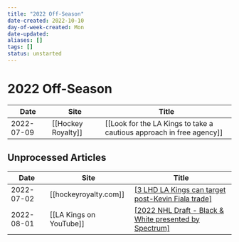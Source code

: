 ```yaml
---
title: "2022 Off-Season"
date-created: 2022-10-10
day-of-week-created: Mon
date-updated: 
aliases: []
tags: []
status: unstarted
---
```


# 2022 Off-Season
Date | Site | Title
---|---|---
2022-07-09 | [[Hockey Royalty]] | [[Look for the LA Kings to take a cautious approach in free agency]]



## Unprocessed Articles
Date | Site | Title
---|---|---
2022-07-02 | [[hockeyroyalty.com]] | [[3 LHD LA Kings can target post-Kevin Fiala trade]](https://hockeyroyalty.com/2022/07/02/3-lhd-la-kings-can-target-post-kevin-fiala-trade/)
2022-08-01 | [[LA Kings on YouTube]] | [[2022 NHL Draft - Black & White presented by Spectrum]](https://www.youtube.com/watch?v=ylqj_TYtvyg)